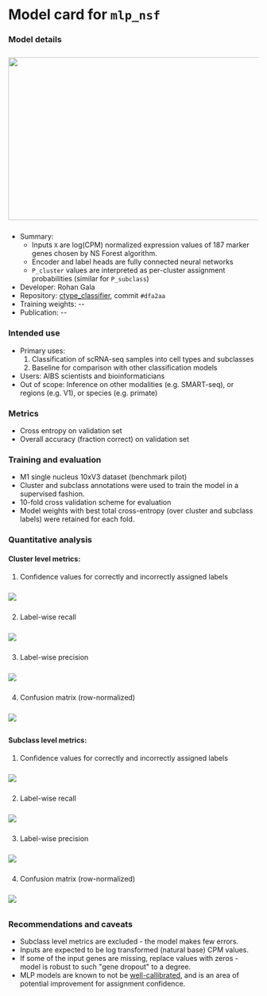 # Model card for `mlp_nsf`

### Model details

<img align='center' height='328' width='648' style="padding:10px 0px 10px 0px; border-radius: 0%" src="./assets/mlp_nsf schematic.png"/>


- Summary:
    - Inputs `X` are log(CPM) normalized expression values of 187 marker genes chosen by NS Forest algorithm. 
    - Encoder and label heads are fully connected neural networks
    - `P_cluster` values are interpreted as per-cluster assignment probabilities (similar for `P_subclass`)
 - Developer: Rohan Gala
 - Repository: [ctype_classifier](https://github.com/alleninstitute/ctype_classifier), commit `#dfa2aa`
 - Training weights:  --
 - Publication: --

### Intended use
 - Primary uses: 
    1. Classification of scRNA-seq samples into cell types and subclasses
    2. Baseline for comparison with other classification models 
 - Users: AIBS scientists and bioinformaticians
 - Out of scope: Inference on other modalities (e.g. SMART-seq), or regions (e.g. V1), or species (e.g. primate)

### Metrics
 - Cross entropy on validation set
 - Overall accuracy (fraction correct) on validation set

### Training and evaluation
 - M1 single nucleus 10xV3 dataset (benchmark pilot)
 - Cluster and subclass annotations were used to train the model in a supervised fashion. 
 - 10-fold cross validation scheme for evaluation
 - Model weights with best total cross-entropy (over cluster and subclass labels) were retained for each fold. 

### Quantitative analysis

#### Cluster level metrics: 
1. Confidence values for correctly and incorrectly assigned labels<br>
<img align='center' style="padding:10px 0px 10px 0px; border-radius: 0%" src="./assets/mlp_confidence_cluster.png"/>

2. Label-wise recall<br>
<img align='center' style="padding:10px 0px 10px 0px; border-radius: 0%" src="./assets/mlp_recall_cluster.png"/>

3. Label-wise precision<br>
<img align='center' style="padding:10px 0px 10px 0px; border-radius: 0%" src="./assets/mlp_precision_cluster.png"/>

4. Confusion matrix (row-normalized)<br>
<img align='center' style="padding:10px 0px 10px 0px; border-radius: 0%" src="./assets/mlp_confusion_cluster.png"/>

#### Subclass level metrics: 
1. Confidence values for correctly and incorrectly assigned labels<br>
<img align='center' style="padding:10px 0px 10px 0px; border-radius: 0%" src="./assets/mlp_confidence_subclass.png"/>

2. Label-wise recall<br>
<img align='center' style="padding:10px 0px 10px 0px; border-radius: 0%" src="./assets/mlp_recall_subclass.png"/>

3. Label-wise precision<br>
<img align='center' style="padding:10px 0px 10px 0px; border-radius: 0%" src="./assets/mlp_precision_subclass.png"/>

4. Confusion matrix (row-normalized)<br>
<img align='center' style="padding:10px 0px 10px 0px; border-radius: 0%" src="./assets/mlp_confusion_subclass.png"/>


### Recommendations and caveats
 - Subclass level metrics are excluded - the model makes few errors. 
 - Inputs are expected to be log transformed (natural base) CPM values.
 - If some of the input genes are missing, replace values with zeros - model is robust to such "gene dropout" to a degree. 
 - MLP models are known to not be [well-callibrated](http://proceedings.mlr.press/v70/guo17a/guo17a.pdf), and is an area of potential improvement for assignment confidence.